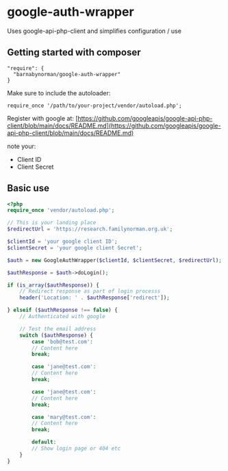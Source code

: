 # google-auth-wrapper
Uses google-api-php-client and simplifies configuration / use
## Getting started with composer
```
"require": {
  "barnabynorman/google-auth-wrapper"
}
```
Make sure to include the autoloader:
```
require_once '/path/to/your-project/vendor/autoload.php';
```
Register with google at:
[https://github.com/googleapis/google-api-php-client/blob/main/docs/README.md](https://github.com/googleapis/google-api-php-client/blob/main/docs/README.md)

note your:
- Client ID
- Client Secret

## Basic use
```php
<?php
require_once 'vendor/autoload.php';

// This is your landing place
$redirectUrl = 'https://research.familynorman.org.uk';

$clientId = 'your google client ID';
$clientSecret = 'your google client Secret';

$auth = new GoogleAuthWrapper($clientId, $clientSecret, $redirectUrl);

$authResponse = $auth->doLogin();

if (is_array($authResponse)) {
    // Redirect response as part of login processs
	header('Location: ' . $authResponse['redirect']);

} elseif ($authResponse !== false) {
    // Authenticated with google

    // Test the email address
    switch ($authResponse) {
        case 'bob@test.com':
        // Content here
        break;

        case 'jane@test.com':
        // Content here
        break;

        case 'jane@test.com':
        // Content here
        break;

        case 'mary@test.com':
        // Content here
        break;

        default:
        // Show login page or 404 etc
    }
}
```